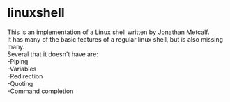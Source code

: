 # linuxshell
This is an implementation of a Linux shell written by Jonathan Metcalf.  
It has many of the basic features of a regular linux shell, but is also missing many.  
Several that it doesn't have are:  
-Piping  
-Variables  
-Redirection  
-Quoting  
-Command completion  
